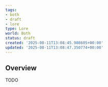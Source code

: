```yaml
---
tags:
- both
- draft
- lore
type: Lore
world: Both
status: draft
created: '2025-08-11T13:08:45.908605+00:00'
updated: '2025-08-11T13:08:47.350774+00:00'
---
```



## Overview

TODO
